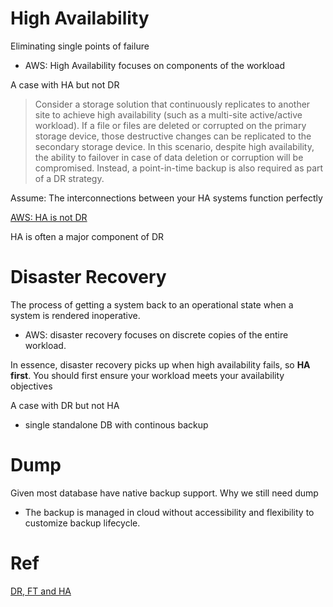 # High Availability
Eliminating single points of failure
- AWS: High Availability focuses on components of the workload

A case with HA but not DR
> Consider a storage solution that continuously replicates to another site to achieve high availability (such as a multi-site active/active workload).
> If a file or files are deleted or corrupted on the primary storage device, those destructive changes can be replicated to the secondary storage device.
> In this scenario, despite high availability, the ability to failover in case of data deletion or corruption will be compromised.
> Instead, a point-in-time backup is also required as part of a DR strategy.

Assume: The interconnections between your HA systems function perfectly

[AWS: HA is not DR](https://docs.aws.amazon.com/whitepapers/latest/disaster-recovery-workloads-on-aws/high-availability-is-not-disaster-recovery.html)

HA is often a major component of DR

# Disaster Recovery 
The process of getting a system back to an operational state when a system is rendered inoperative.
- AWS: disaster recovery focuses on discrete copies of the entire workload.

In essence, disaster recovery picks up when high availability fails, so **HA first**. You should first ensure your workload meets your availability objectives

A case with DR but not HA
- single standalone DB with continous backup

# Dump
Given most database have native backup support. Why we still need dump
- The backup is managed in cloud without accessibility and flexibility to customize backup lifecycle. 

# Ref
[DR, FT and HA](https://www.lunavi.com/blog/high-availability-vs-fault-tolerance-vs-disaster-recovery)
